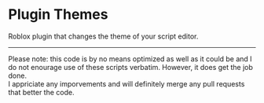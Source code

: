 # Plugin Themes
Roblox plugin that changes the theme of your script editor.
<hr>
Please note: this code is by no means optimized as well as it could be and I do not enourage use of these scripts verbatim. However, it does get the job done.
<br>
I appriciate any imporvements and will definitely merge any pull requests that better the code.
